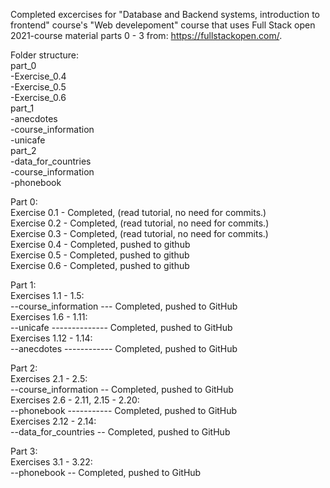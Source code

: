 Completed excercises for "Database and Backend systems, introduction to frontend" course's "Web develepoment" course that uses Full Stack open 2021-course material parts 0 - 3 from: https://fullstackopen.com/.  

Folder structure:  
part_0  
-Exercise_0.4  
-Exercise_0.5  
-Exercise_0.6  
part_1  
-anecdotes  
-course_information  
-unicafe  
part_2  
-data_for_countries  
-course_information  
-phonebook   
  

Part 0:  
Exercise 0.1 - Completed, (read tutorial, no need for commits.)  
Exercise 0.2 - Completed, (read tutorial, no need for commits.)  
Exercise 0.3 - Completed, (read tutorial, no need for commits.)  
Exercise 0.4 - Completed, pushed to github  
Exercise 0.5 - Completed, pushed to github  
Exercise 0.6 - Completed, pushed to github  

  
Part 1:  
Exercises 1.1  - 1.5:  
--course_information --- Completed, pushed to GitHub  
Exercises 1.6  - 1.11:  
--unicafe -------------- Completed, pushed to GitHub  
Exercises 1.12 - 1.14:  
--anecdotes ------------ Completed, pushed to GitHub  

  
Part 2:  
Exercises 2.1  - 2.5:  
--course_information -- Completed, pushed to GitHub  
Exercises 2.6  - 2.11, 2.15 - 2.20:  
--phonebook ----------- Completed, pushed to GitHub  
Exercises 2.12 - 2.14:  
--data_for_countries -- Completed, pushed to GitHub  
  
Part 3:  
Exercises 3.1 - 3.22:  
--phonebook -- Completed, pushed to GitHub  